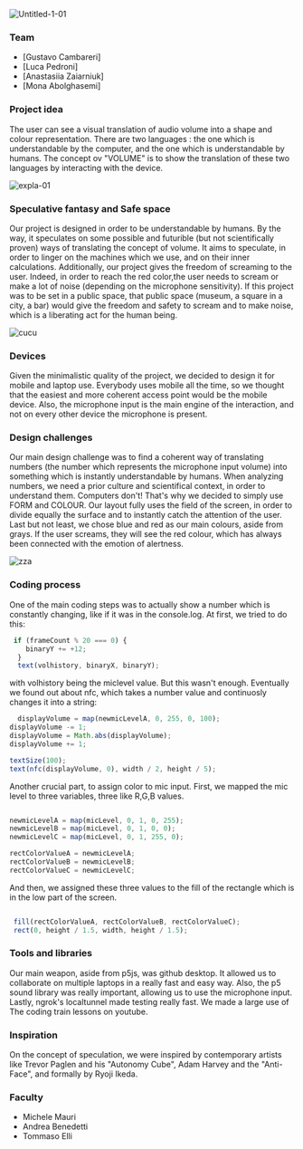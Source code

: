 ![Untitled-1-01](https://user-images.githubusercontent.com/102153316/213498660-7cba2b38-16d4-47e5-98b7-f7f39d9fc58b.jpg)

### Team

* [Gustavo Cambareri]
* [Luca Pedroni]
* [Anastasiia Zaiarniuk]
* [Mona Abolghasemi]

### Project idea

The user can see a visual translation of audio volume into a shape and colour representation. There are two languages : the one which is understandable by the computer, and the one which is understandable by humans. The concept ov "VOLUME" is to show the translation of these two languages by interacting with the device.

![expla-01](https://user-images.githubusercontent.com/102153316/213514998-571ccc4f-f8f7-47d4-8fd5-05ec352d6951.jpg)

### Speculative fantasy and Safe space

Our project is designed in order to be understandable by humans. By the way, it speculates on some possible and futurible (but not scientifically proven) ways of translating the concept of volume. It aims to speculate, in order to linger on the  machines which we use, and on their inner calculations.
Additionally, our project gives the freedom of screaming to the user. Indeed, in order to reach the red color,the user needs to scream or make a lot of noise (depending on the microphone sensitivity). If this project was to be set in a public space, that public space (museum, a square in a city, a bar) would give the freedom and safety to scream and to make noise, which is a liberating act for the human being.

![cucu](https://user-images.githubusercontent.com/102153316/213518280-4b846f5d-5e54-4ebe-bf17-207ef9440158.jpg)


### Devices

Given the minimalistic quality of the project, we decided to design it for mobile and laptop use. Everybody uses mobile all the time, so we thought that the easiest and more coherent access point would be the mobile device. Also, the microphone input is the main engine of the interaction, and not on every other device the microphone is present.


### Design challenges

Our main design challenge was to find a coherent way of translating numbers (the number which represents the microphone input volume) into something which is instantly understandable by humans. When analyzing numbers, we need a prior culture and scientifical context, in order to understand them. Computers don't! That's why we decided to simply use FORM and COLOUR.
Our layout fully uses the field of the screen, in order to divide equally the surface and to instantly catch the attention of the user.
Last but not least, we chose blue and red as our main colours, aside from grays. If the user screams, they will see the red colour, which has always been connected with the emotion of alertness.

![zza](https://user-images.githubusercontent.com/102153316/213520124-6a5661b2-849c-47b9-b325-241ac7ae1df9.jpg)


### Coding process

One of the main coding steps was to actually show a number which is constantly changing, like if it was in the console.log. At first, we tried to do this:

```js
 if (frameCount % 20 === 0) {
    binaryY += +12;
  }
  text(volhistory, binaryX, binaryY);
  ```
  
  with volhistory being the miclevel value. But this wasn't enough. Eventually we found out about nfc, which takes a number value and continuosly changes it into a string:
  
  ```js
    displayVolume = map(newmicLevelA, 0, 255, 0, 100);
  displayVolume -= 1;
  displayVolume = Math.abs(displayVolume);
  displayVolume += 1;

  textSize(100);
  text(nfc(displayVolume, 0), width / 2, height / 5);
  ```
  
  Another crucial part, to assign color to mic input. First, we mapped the mic level to three variables, three like R,G,B values.
  
  ```js
  
  newmicLevelA = map(micLevel, 0, 1, 0, 255);
  newmicLevelB = map(micLevel, 0, 1, 0, 0);
  newmicLevelC = map(micLevel, 0, 1, 255, 0);
  
  rectColorValueA = newmicLevelA;
  rectColorValueB = newmicLevelB;
  rectColorValueC = newmicLevelC;
  ```
    
  And then, we assigned these three values to the fill of the rectangle which is in the low part of the screen.

 ```js
 
  fill(rectColorValueA, rectColorValueB, rectColorValueC);
  rect(0, height / 1.5, width, height / 1.5);
  ```
  
  ### Tools and libraries
  
  Our main weapon, aside from p5js, was github desktop. It allowed us to collaborate on multiple laptops in a really fast and easy way. Also, the p5 sound library was really important, allowing us to use the microphone input. Lastly, ngrok's localtunnel made testing really fast. We made a large use of The coding train lessons on youtube.
  
  ### Inspiration
  
  On the concept of speculation, we were inspired by contemporary artists like Trevor Paglen and his "Autonomy Cube", Adam Harvey and the "Anti-Face", and formally by Ryoji Ikeda. 
  
  ### Faculty

* Michele Mauri
* Andrea Benedetti
* Tommaso Elli
